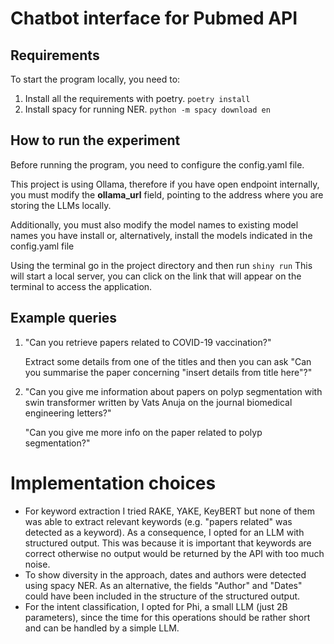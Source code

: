 # Chatbot interface for Pubmed API

## Requirements
To start the program locally, you need to:
1) Install all the requirements with poetry.
   ```poetry install```
2) Install spacy for running NER.
   ```python -m spacy download en```

## How to run the experiment
Before running the program, you need to configure the config.yaml file.

This project is using Ollama, therefore if you have open endpoint internally, you must modify the **ollama_url** field, pointing to the address where you are storing the LLMs locally.

Additionally, you must also modify the model names to existing model names you have install or, alternatively, install the models indicated in the config.yaml file

Using the terminal go in the project directory and then run
```shiny run```
This will start a local server, you can click on the link that will appear on the terminal to access the application.


## Example queries
1) "Can you retrieve papers related to COVID-19 vaccination?"
   
   Extract some details from one of the titles and then you can ask "Can you summarise the paper concerning "insert details from title here"?"

2) "Can you give me information about papers on polyp segmentation with swin transformer written by Vats Anuja on the journal biomedical engineering letters?"
   
   "Can you give me more info on the paper related to polyp segmentation?"


# Implementation choices
- For keyword extraction I tried RAKE, YAKE, KeyBERT but none of them was able to extract relevant keywords (e.g. "papers related" was detected as a keyword). As a consequence, I opted for an LLM with structured output. This was because it is important that keywords are correct otherwise no output would be returned by the API with too much noise.
- To show diversity in the approach, dates and authors were detected using spacy NER. As an alternative, the fields "Author" and "Dates" could have been included in the structure of the structured output.
- For the intent classification, I opted for Phi, a small LLM (just 2B parameters), since the time for this operations should be rather short and can be handled by a simple LLM.
